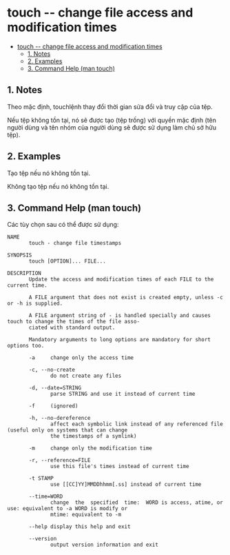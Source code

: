 # touch -- change file access and modification times

- [touch -- change file access and modification times](#touch----change-file-access-and-modification-times)
  - [1. Notes](#1-notes)
  - [2. Examples](#2-examples)
  - [3. Command Help (man touch)](#3-command-help-man-touch)

## 1. Notes
Theo mặc định, touchlệnh thay đổi thời gian sửa đổi và truy cập của tệp.

Nếu tệp không tồn tại, nó sẽ được tạo (tệp trống) với quyền mặc định (tên người dùng và tên nhóm của người dùng sẽ được sử dụng làm chủ sở hữu tệp).
## 2. Examples

Tạo tệp nếu nó không tồn tại.

Không tạo tệp nếu nó không tồn tại.

## 3. Command Help (man touch)
Các tùy chọn sau có thể được sử dụng:

```
NAME
       touch - change file timestamps

SYNOPSIS
       touch [OPTION]... FILE...

DESCRIPTION
       Update the access and modification times of each FILE to the current time.

       A FILE argument that does not exist is created empty, unless -c or -h is supplied.

       A FILE argument string of - is handled specially and causes touch to change the times of the file asso‐
       ciated with standard output.

       Mandatory arguments to long options are mandatory for short options too.

       -a     change only the access time

       -c, --no-create
              do not create any files

       -d, --date=STRING
              parse STRING and use it instead of current time

       -f     (ignored)

       -h, --no-dereference
              affect each symbolic link instead of any referenced file (useful only on systems that can change
              the timestamps of a symlink)

       -m     change only the modification time

       -r, --reference=FILE
              use this file's times instead of current time

       -t STAMP
              use [[CC]YY]MMDDhhmm[.ss] instead of current time

       --time=WORD
              change  the  specified  time:  WORD is access, atime, or use: equivalent to -a WORD is modify or
              mtime: equivalent to -m

       --help display this help and exit

       --version
              output version information and exit
```